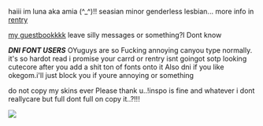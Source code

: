 haiii im luna aka amia (^_^)!! seasian minor genderless lesbian... more info in [rentry](https://rentry.co/jealousy)

[my guestbookkkk](https://amia.123guestbook.com/#) leave silly messages or something?I Dont know

_**DNI FONT USERS**_ OYuguys are so Fucking annoying canyou type normally. it's so hardot read i promise your carrd or rentry isnt goingot sotp looking cutecore after you add a shit ton of fonts onto it  Also dni if you like okegom.i'll just block you if youre annoying or something 

do not copy my skins ever Please thank u..!inspo is fine and whatever i dont reallycare but full dont full on copy it..?!!!

![](https://media.discordapp.net/attachments/944928022329450549/1064167167530106942/IMG_0691.png?width=1440&height=280)
